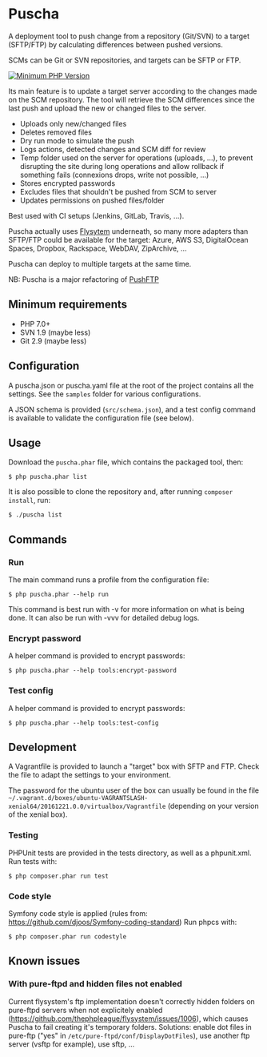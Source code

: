# Puscha

A deployment tool to push change from a repository (Git/SVN) to a target (SFTP/FTP) by calculating differences between pushed versions.

SCMs can be Git or SVN repositories, and targets can be SFTP or FTP.

[![Minimum PHP Version](https://img.shields.io/badge/php-%3E%3D%207.0-8892BF.svg?style=flat)](https://php.net/)

Its main feature is to update a target server according to the changes made on the SCM repository. The tool will retrieve the SCM differences since the last push and upload the new or changed files to the server.

* Uploads only new/changed files
* Deletes removed files
* Dry run mode to simulate the push
* Logs actions, detected changes and SCM diff for review
* Temp folder used on the server for operations (uploads, ...), to prevent disrupting the site during long operations and allow rollback if something fails (connexions drops, write not possible, ...)
* Stores encrypted passwords
* Excludes files that shouldn't be pushed from SCM to server
* Updates permissions on pushed files/folder

Best used with CI setups (Jenkins, GitLab, Travis, ...).

Puscha actually uses [Flysytem](http://flysystem.thephpleague.com) underneath, so many more adapters than SFTP/FTP could be available for the target: Azure, AWS S3, DigitalOcean Spaces, Dropbox, Rackspace, WebDAV, ZipArchive, ...

Puscha can deploy to multiple targets at the same time.

NB: Puscha is a major refactoring of [PushFTP](https://github.com/GregOriol/PushFTP)

## Minimum requirements

* PHP 7.0+
* SVN 1.9 (maybe less)
* Git 2.9 (maybe less)

## Configuration
A puscha.json or puscha.yaml file at the root of the project contains all the settings. See the `samples` folder for various configurations.

A JSON schema is provided (`src/schema.json`), and a test config command is available to validate the configuration file (see below).

## Usage
Download the `puscha.phar` file, which contains the packaged tool, then:
```
$ php puscha.phar list
```

It is also possible to clone the repository and, after running `composer install`, run:
```
$ ./puscha list
```

## Commands
### Run
The main command runs a profile from the configuration file:

```
$ php puscha.phar --help run
```

This command is best run with -v for more information on what is being done.
It can also be run with -vvv for detailed debug logs.

### Encrypt password
A helper command is provided to encrypt passwords:

```
$ php puscha.phar --help tools:encrypt-password
```

### Test config
A helper command is provided to encrypt passwords:

```
$ php puscha.phar --help tools:test-config
```

## Development

A Vagrantfile is provided to launch a "target" box with SFTP and FTP. Check the file to adapt the settings to your environment.

The password for the ubuntu user of the box can usually be found in the file `~/.vagrant.d/boxes/ubuntu-VAGRANTSLASH-xenial64/20161221.0.0/virtualbox/Vagrantfile` (depending on your version of the xenial box).

### Testing
PHPUnit tests are provided in the tests directory, as well as a phpunit.xml.
Run tests with:
```
$ php composer.phar run test
```

### Code style
Symfony code style is applied (rules from: https://github.com/djoos/Symfony-coding-standard)
Run phpcs with:
```
$ php composer.phar run codestyle
```

## Known issues
### With pure-ftpd and hidden files not enabled
Current flysystem's ftp implementation doesn't correctly hidden folders on pure-ftpd servers when not explicitely enabled (https://github.com/thephpleague/flysystem/issues/1006), which causes Puscha to fail creating it's temporary folders.
Solutions: enable dot files in pure-ftp ("yes" in `/etc/pure-ftpd/conf/DisplayDotFiles`), use another ftp server (vsftp for example), use sftp, ...
